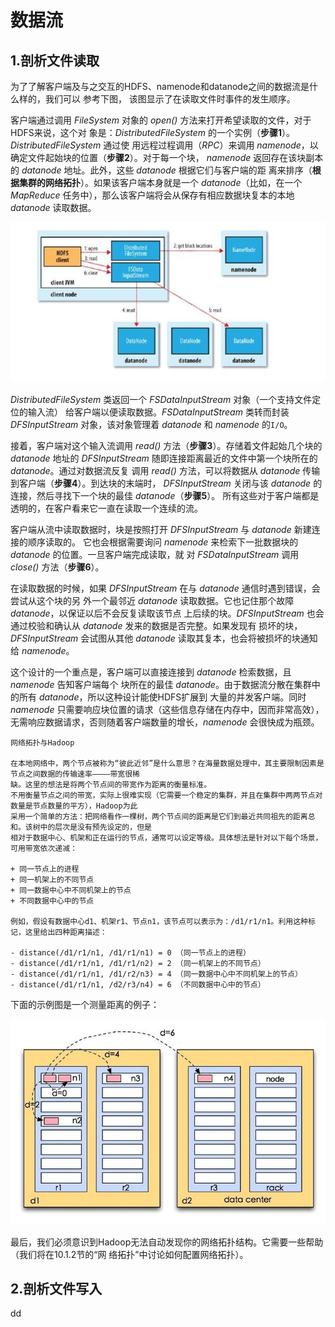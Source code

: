 数据流
================================================================================
## 1.剖析文件读取
为了了解客户端及与之交互的HDFS、namenode和datanode之间的数据流是什么样的，我们可以 参考下图，
该图显示了在读取文件时事件的发生顺序。

客户端通过调用 *FileSystem* 对象的 *open()* 方法来打开希望读取的文件，对于HDFS来说，这个对
象是：*DistributedFileSystem* 的一个实例（**步骤1**）。*DistributedFileSystem* 通过使
用远程过程调用（*RPC*）来调用 *namenode*，以确定文件起始块的位置（**步骤2**）。对于每一个块，
*namenode* 返回存在该块副本的 *datanode* 地址。此外，这些 *datanode* 根据它们与客户端的距
离来排序（**根据集群的网络拓扑**）。如果该客户端本身就是一个 *datanode*（比如，在一个
*MapReduce* 任务中），那么该客户端将会从保存有相应数据块复本的本地 *datanode* 读取数据。

![客户端读取HDFS中的数据](img/1.jpeg)

*DistributedFileSystem* 类返回一个 *FSDataInputStream* 对象（一个支持文件定位的输入流）
给客户端以便读取数据。*FSDataInputStream* 类转而封装 *DFSInputStream* 对象，该对象管理着
*datanode* 和 *namenode* 的`I/O`。

接着，客户端对这个输入流调用 *read()* 方法（**步骤3**）。存储着文件起始几个块的 *datanode*
地址的 *DFSInputStream* 随即连接距离最近的文件中第一个块所在的 *datanode*。通过对数据流反复
调用 *read()* 方法，可以将数据从 *datanode* 传输到客户端（**步骤4**）。到达块的末端时，
*DFSInputStream* 关闭与该 *datanode* 的连接，然后寻找下一个块的最佳 *datanode*（**步骤5**）。
所有这些对于客户端都是透明的，在客户看来它一直在读取一个连续的流。

客户端从流中读取数据时，块是按照打开 *DFSInputStream* 与 *datanode* 新建连接的顺序读取的。
它也会根据需要询问 *namenode* 来检索下一批数据块的 *datanode* 的位置。一旦客户端完成读取，就
对 *FSDataInputStream* 调用 *close()* 方法（**步骤6**）。

在读取数据的时候，如果 *DFSInputStream* 在与 *datanode* 通信时遇到错误，会尝试从这个块的另
外一个最邻近 *datanode* 读取数据。它也记住那个故障 *datanode*，以保证以后不会反复读取该节点
上后续的块。*DFSInputStream* 也会通过校验和确认从 *datanode* 发来的数据是否完整。如果发现有
损坏的块，*DFSInputStream* 会试图从其他 *datanode* 读取其复本，也会将被损坏的块通知给
*namenode*。

这个设计的一个重点是，客户端可以直接连接到 *datanode* 检索数据，且 *namenode* 告知客户端每个
块所在的最佳 *datanode*。由于数据流分散在集群中的所有 *datanode*，所以这种设计能使HDFS扩展到
大量的并发客户端。同时 *namenode* 只需要响应块位置的请求（这些信息存储在内存中，因而非常高效），
无需响应数据请求，否则随着客户端数量的增长，*namenode* 会很快成为瓶颈。
```
网络拓扑与Hadoop

在本地网络中，两个节点被称为“彼此近邻”是什么意思？在海量数据处理中，其主要限制因素是节点之间数据的传输速率————带宽很稀
缺。这里的想法是将两个节点间的带宽作为距离的衡量标准。
不用衡量节点之间的带宽，实际上很难实现（它需要一个稳定的集群，并且在集群中两两节点对数量是节点数量的平方），Hadoop为此
采用一个简单的方法：把网络看作一棵树，两个节点间的距离是它们到最近共同祖先的距离总和。该树中的层次是没有预先设定的，但是
相对于数据中心、机架和正在运行的节点，通常可以设定等级。具体想法是针对以下每个场景，可用带宽依次递减：

+ 同一节点上的进程
+ 同一机架上的不同节点
+ 同一数据中心中不同机架上的节点
+ 不同数据中心中的节点

例如，假设有数据中心d1、机架r1、节点n1，该节点可以表示为：/d1/r1/n1。利用这种标记，这里给出四种距离描述：

- distance(/d1/r1/n1, /d1/r1/n1) = 0 （同一节点上的进程）
- distance(/d1/r1/n1, /d1/r1/n2) = 2 （同一机架上的不同节点）
- distance(/d1/r1/n1, /d1/r2/n3) = 4 （同一数据中心中不同机架上的节点）
- distance(/d1/r1/n1, /d2/r3/n4) = 6 （不同数据中心中的节点）
```
下面的示例图是一个测量距离的例子：

![hadoop中的网络距离](img/2.jpeg)

最后，我们必须意识到Hadoop无法自动发现你的网络拓扑结构。它需要一些帮助（我们将在10.1.2节的“网
络拓扑”中讨论如何配置网络拓扑）。

## 2.剖析文件写入

































dd
